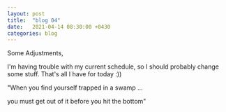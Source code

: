 ```yaml
---
layout: post
title:  "blog 04"
date:   2021-04-14 08:30:00 +0430
categories: blog
---
```


Some Adjustments,

I'm having trouble with my current schedule,
  so I should probably change some stuff. That's all I have for today :))

"When you find yourself trapped in a swamp ...

you must get out of it before you hit the bottom"
